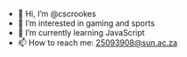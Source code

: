 - 👋 Hi, I’m @cscrookes
- 👀 I’m interested in gaming and sports
- 🌱 I’m currently learning JavaScript
- 📫 How to reach me: 25093908@sun.ac.za

<!---
cscrookes/cscrookes is a ✨ special ✨ repository because its `README.md` (this file) appears on your GitHub profile.
You can click the Preview link to take a look at your changes.
--->
